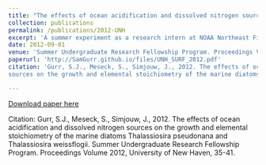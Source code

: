 ```yaml
---
title: "The effects of ocean acidification and dissolved nitrogen sources on the growth and elemental stoichiometry of the marine diatoms Thalassiosira pseudonana and Thalassiosira weissflogii."
collection: publications
permalink: /publications/2012-UNH
excerpt: 'A summer experiment as a research intern at NOAA Northeast Fisheries Science Center in Milford, Connecticut. First research experience as an undergraduate student - awarded summer research stipend from approved proposal'
date: 2012-09-01
venue: 'Summer Undergraduate Research Fellowship Program. Proceedings Volume 2012, University of New Haven'
paperurl: 'http://SamGurr.github.io/files/UNH_SURF_2012.pdf'
citation: 'Gurr, S.J., Meseck, S., Simjouw, J., 2012. The effects of ocean acidification and dissolved nitrogen
sources on the growth and elemental stoichiometry of the marine diatoms Thalassiosira pseudonana and Thalassiosira weissflogii. Summer Undergraduate Research Fellowship Program. Proceedings Volume 2012, University of New Haven, 35-41.'

---
```


[Download paper here](http://SamGurr.github.io/files/UNH_SURF_2012.pdf)

Citation: Gurr, S.J., Meseck, S., Simjouw, J., 2012. The effects of ocean acidification and dissolved nitrogen
sources on the growth and elemental stoichiometry of the marine diatoms Thalassiosira pseudonana and Thalassiosira weissflogii. Summer Undergraduate Research Fellowship Program. Proceedings Volume 2012, University of New Haven, 35-41.
